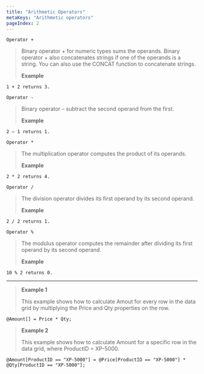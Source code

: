 ```yaml
---
title: "Arithmetic Operators"
metaKeys: "Arithmetic operators"
pageIndex: 2
---
```


``Operator +`` 

>Binary operator + for numeric types sums the operands. Binary operator + also concatenates strings if one of the operands is a string. You can also use the CONCAT function to concatenate strings. 
>
>**Example** 
```
1 + 2 returns 3.
```

``Operator -``	
>Binary operator – subtract the second operand from the first. 
>
>**Example** 
```
2 – 1 returns 1. 
```

``Operator *`` 

>The multiplication operator computes the product of its operands. 
>
>**Example**
```
2 * 2 returns 4.
```

``Operator / ``

>The division operator divides its first operand by its second operand.
> 
>**Example** 
```
2 / 2 returns 1.
``` 

``Operator %``

>The modulus operator computes the remainder after dividing its first operand by its second operand. 
>
>**Example** 
```
10 % 2 returns 0.
```


___

>**Example 1**
>
>This example shows how to calculate Amout for every row in the data grid by multiplying the Price and Qty properties on the row.
>
```
@Amount[] = Price * Qty;
```

>**Example 2**
>
>This example shows how to calculate Amount for a specific row in the data grid, where ProductID = XP-5000.
>
```
@Amount[ProductID == "XP-5000"] = @Price[ProductID == "XP-5000"] * @Qty[ProductID == "XP-5000"];
```


